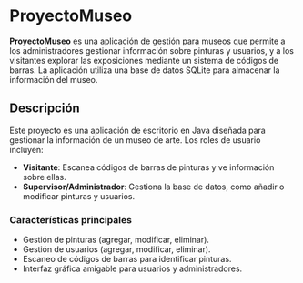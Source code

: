 # ProyectoMuseo

**ProyectoMuseo** es una aplicación de gestión para museos que permite a los administradores gestionar información sobre pinturas y usuarios, y a los visitantes explorar las exposiciones mediante un sistema de códigos de barras. La aplicación utiliza una base de datos SQLite para almacenar la información del museo.

## Descripción

Este proyecto es una aplicación de escritorio en Java diseñada para gestionar la información de un museo de arte. Los roles de usuario incluyen:

- **Visitante**: Escanea códigos de barras de pinturas y ve información sobre ellas.
- **Supervisor/Administrador**: Gestiona la base de datos, como añadir o modificar pinturas y usuarios.

### Características principales

- Gestión de pinturas (agregar, modificar, eliminar).
- Gestión de usuarios (agregar, modificar, eliminar).
- Escaneo de códigos de barras para identificar pinturas.
- Interfaz gráfica amigable para usuarios y administradores.
